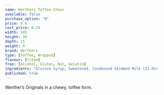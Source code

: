 ```yaml
---
name: Werthers Toffee Chews
available: false
purchase_option: "0"
price: 0.6
cost_price: 0.24
width: 105
height: 30
depth: 15
weight: 0
brand: Werthers
type: [Toffee, Wrapped]
flavour: [Cream]
free: [Alcohol, Gluten, Nut, Gelatin]
ingredients: "Glucose Syrup, Sweetened, Condensed Skimmed Milk (21.6%), Sugar, Vegetable Fat, Humectant: Sorbitol Syrup, Whey Powder, Cream (3.9%), Condensed Whey, Butter (2.5%), Salt, Cane Sugar Syrup. Emulsifier: Soya Lecithin, Flavouring"
published: true
---
```

Werther’s Originals in a chewy, toffee form.